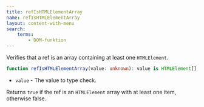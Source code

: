 ```yaml
---
title: refIsHTMLElementArray
name: refIsHTMLElementArray
layout: content-with-menu
search:
    terms:
        - DOM-funktion
---
```


Verifies that a ref is an array containing at least one `HTMLElement`.

```ts nocompile
function refIsHTMLElementArray(value: unknown): value is HTMLElement[];
```

- `value` - The value to type check.

Returns `true` if the ref is an `HTMLElement` array with at least one item, otherwise false.
